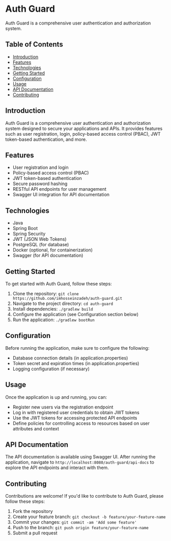 # Auth Guard

Auth Guard is a comprehensive user authentication and authorization system.

## Table of Contents

- [Introduction](#introduction)
- [Features](#features)
- [Technologies](#technologies)
- [Getting Started](#getting-started)
- [Configuration](#configuration)
- [Usage](#usage)
- [API Documentation](#api-documentation)
- [Contributing](#contributing)

## Introduction

Auth Guard is a comprehensive user authentication and authorization system designed to secure your applications and APIs. It provides features such as user registration, login, policy-based access control (PBAC), JWT token-based authentication, and more.

## Features

- User registration and login
- Policy-based access control (PBAC)
- JWT token-based authentication
- Secure password hashing
- RESTful API endpoints for user management
- Swagger UI integration for API documentation

## Technologies

- Java
- Spring Boot
- Spring Security
- JWT (JSON Web Tokens)
- PostgreSQL (for database)
- Docker (optional, for containerization)
- Swagger (for API documentation)

## Getting Started

To get started with Auth Guard, follow these steps:

1. Clone the repository: `git clone https://github.com/imhosseinzadeh/auth-guard.git`
2. Navigate to the project directory: `cd auth-guard`
3. Install dependencies: `./gradlew build`
4. Configure the application (see Configuration section below)
5. Run the application: `./gradlew bootRun`

## Configuration

Before running the application, make sure to configure the following:

- Database connection details (in application.properties)
- Token secret and expiration times (in application.properties)
- Logging configuration (if necessary)

## Usage

Once the application is up and running, you can:

- Register new users via the registration endpoint
- Log in with registered user credentials to obtain JWT tokens
- Use the JWT tokens for accessing protected API endpoints
- Define policies for controlling access to resources based on user attributes and context

## API Documentation

The API documentation is available using Swagger UI. After running the application, navigate to `http://localhost:8080/auth-guard/api-docs` to explore the API endpoints and interact with them.

## Contributing

Contributions are welcome! If you'd like to contribute to Auth Guard, please follow these steps:

1. Fork the repository
2. Create your feature branch: `git checkout -b feature/your-feature-name`
3. Commit your changes: `git commit -am 'Add some feature'`
4. Push to the branch: `git push origin feature/your-feature-name`
5. Submit a pull request
